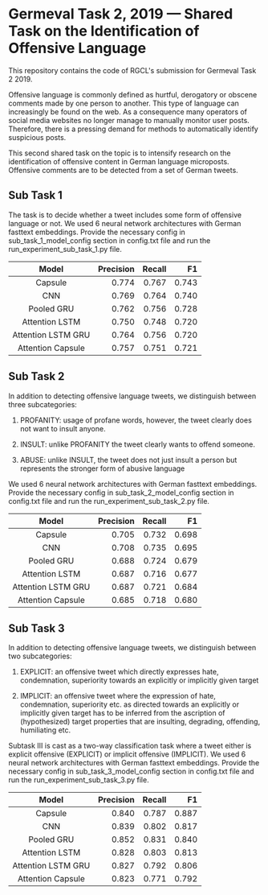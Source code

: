 # Germeval Task 2, 2019 — Shared Task on the Identification of Offensive Language

This repository contains the code of RGCL's submission for Germeval Task 2 2019. 

Offensive language is commonly defined as hurtful, derogatory or obscene comments made by one person to another. This type of language can increasingly be found on the web. As a consequence many operators of social media websites no longer manage to manually monitor user posts. Therefore, there is a pressing demand for methods to automatically identify suspicious posts.

This second shared task on the topic is to intensify research on the identification of offensive content in German language microposts. Offensive comments are to be detected from a set of German tweets.

## Sub Task 1
The task is to decide whether a tweet includes some form of offensive language or not.
We used 6 neural network architectures with German fasttext embeddings.
Provide the necessary config in sub_task_1_model_config section in config.txt file and run the run_experiment_sub_task_1.py file.

| Model              | Precision | Recall| F1     |
| :-----------------:|---------: | -----:| -----: |
| Capsule            | 0.774     | 0.767 | 0.743  |
| CNN                | 0.769     | 0.764 | 0.740  |
| Pooled GRU         | 0.762     | 0.756 | 0.728  |
| Attention LSTM     | 0.750     | 0.748 | 0.720  |
| Attention LSTM GRU | 0.764     | 0.756 | 0.720  |
| Attention Capsule  | 0.757     | 0.751 | 0.721  |

## Sub Task 2
In addition to detecting offensive language tweets, we distinguish between three subcategories:

1. PROFANITY: usage of profane words, however, the tweet clearly does not want to insult anyone.

2. INSULT: unlike PROFANITY the tweet clearly wants to offend someone.

3. ABUSE: unlike INSULT, the tweet does not just insult a person but represents the stronger form of abusive language

We used 6 neural network architectures with German fasttext embeddings.
Provide the necessary config in sub_task_2_model_config section in config.txt file and run the run_experiment_sub_task_2.py file.

| Model              | Precision | Recall| F1     |
| :-----------------:|---------: | -----:| -----: |
| Capsule            | 0.705     | 0.732 | 0.698  |
| CNN                | 0.708     | 0.735 | 0.695  |
| Pooled GRU         | 0.688     | 0.724 | 0.679  |
| Attention LSTM     | 0.687     | 0.716 | 0.677  |
| Attention LSTM GRU | 0.687     | 0.721 | 0.684  |
| Attention Capsule  | 0.685     | 0.718 | 0.680  |

## Sub Task 3
In addition to detecting offensive language tweets, we distinguish between two subcategories:

1. EXPLICIT: an offensive tweet which directly expresses hate, condemnation, superiority towards an explicitly or implicitly given target

2. IMPLICIT:  an offensive tweet where the expression of hate, condemnation, superiority etc. as directed towards an explicitly or implicitly given target has to be inferred from the ascription of (hypothesized) target properties that are insulting, degrading, offending, humiliating etc.

 

Subtask III is cast as a two-way classification task where a tweet either is explicit offensive (EXPLICIT) or implicit offensive (IMPLICIT).
We used 6 neural network architectures with German fasttext embeddings.
Provide the necessary config in sub_task_3_model_config section in config.txt file and run the run_experiment_sub_task_3.py file.

| Model              | Precision | Recall| F1     |
| :-----------------:|---------: | -----:| -----: |
| Capsule            | 0.840     | 0.787 | 0.887  |
| CNN                | 0.839     | 0.802 | 0.817  |
| Pooled GRU         | 0.852     | 0.831 | 0.840  |
| Attention LSTM     | 0.828     | 0.803 | 0.813  |
| Attention LSTM GRU | 0.827     | 0.792 | 0.806  |
| Attention Capsule  | 0.823     | 0.771 | 0.792  |


